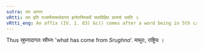 ```yaml
---
sutra: तत आगतः
vRtti: तत इति पञ्चमीसमर्थादागत इत्येतस्मिन्नर्थे यथाविहित प्रत्ययो भवति ॥
vRtti_eng: An affix (IV. 1. 83) &c)) comes after a word being in 5th case in construction, in the sense of 'what has come thence'.
---
```

Thus स्रुघ्नादागतः स्रौघ्नः 'what has come from _Srughna_'. माथुरः, राष्ट्रियः ।
